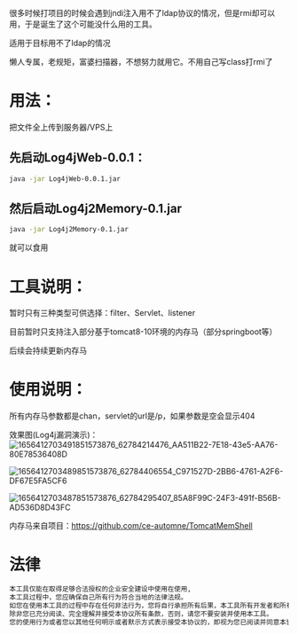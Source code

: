 很多时候打项目的时候会遇到jndi注入用不了ldap协议的情况，但是rmi却可以用，于是诞生了这个可能没什么用的工具。


适用于目标用不了ldap的情况

懒人专属，老规矩，富婆扫描器，不想努力就用它。不用自己写class打rmi了


# 用法：
把文件全上传到服务器/VPS上

## 先启动Log4jWeb-0.0.1：
```bash
java -jar Log4jWeb-0.0.1.jar
```

## 然后启动Log4j2Memory-0.1.jar
```bash
java -jar Log4j2Memory-0.1.jar
```
就可以食用


# 工具说明：
暂时只有三种类型可供选择：filter、Servlet、listener

目前暂时只支持注入部分基于tomcat8-10环境的内存马（部分springboot等）



后续会持续更新内存马

# 使用说明：

所有内存马参数都是chan，servlet的url是/p，如果参数是空会显示404

效果图(Log4j漏洞演示)：
![1656412703491851573876_62784214476_AA511B22-7E18-43e5-AA76-80E78536408D](https://user-images.githubusercontent.com/45167857/176162994-fa324ab7-a1ba-421a-abdd-2bc5934d3d18.png)

![1656412703489851573876_62784406554_C971527D-2BB6-4761-A2F6-DF67E5FA5CF6](https://user-images.githubusercontent.com/45167857/176163024-1dc03080-6435-4db7-b26d-00b5c9be275d.png)

![1656412703487851573876_62784295407_85A8F99C-24F3-491f-B56B-AD536D8D43FC](https://user-images.githubusercontent.com/45167857/176163039-bbe39fe6-dc64-4b43-8ec1-76faa37fbbc2.png)

内存马来自项目：https://github.com/ce-automne/TomcatMemShell

# 法律
```bash
本工具仅能在取得足够合法授权的企业安全建设中使用在使用,
本工具过程中，您应确保自己所有行为符合当地的法律法规。
如您在使用本工具的过程中存在任何非法行为，您将自行承担所有后果，本工具所有开发者和所有贡献者不承担任何法律及连带责任。
除非您已充分阅读、完全理解并接受本协议所有条款，否则，请您不要安装并使用本工具。
您的使用行为或者您以其他任何明示或者默示方式表示接受本协议的，即视为您已阅读并同意本协议的约束
```
